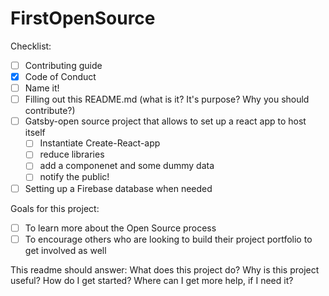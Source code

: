 # FirstOpenSource
Checklist:
- [ ] Contributing guide
- [X] Code of Conduct
- [ ] Name it!
- [ ] Filling out this README.md (what is it? It's purpose? Why you should contribute?)
- [ ] Gatsby-open source project that allows to set up a react app to host itself 
    - [ ] Instantiate Create-React-app 
    - [ ] reduce libraries
    - [ ] add a componenet and some dummy data
    - [ ] notify the public! 
- [ ] Setting up a Firebase database when needed

Goals for this project:
- [ ] To learn more about the Open Source process
- [ ] To encourage others who are looking to build their project portfolio to get involved as well

This readme should answer:
What does this project do?
Why is this project useful?
How do I get started?
Where can I get more help, if I need it?

